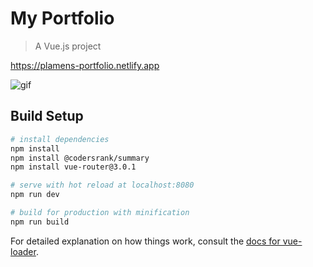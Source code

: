 # My Portfolio

> A Vue.js project

https://plamens-portfolio.netlify.app

![gif](./overall.gif)

## Build Setup

```bash
# install dependencies
npm install
npm install @codersrank/summary
npm install vue-router@3.0.1

# serve with hot reload at localhost:8080
npm run dev

# build for production with minification
npm run build
```

For detailed explanation on how things work, consult the [docs for vue-loader](http://vuejs.github.io/vue-loader).
